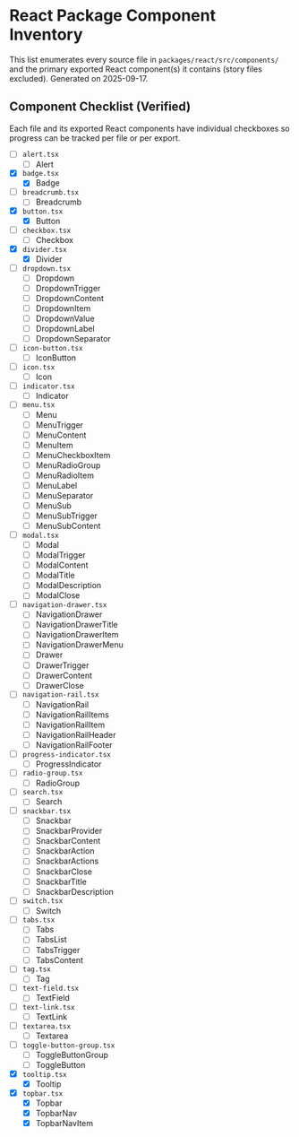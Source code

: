 # React Package Component Inventory

This list enumerates every source file in `packages/react/src/components/` and
the primary exported React component(s) it contains (story files excluded).
Generated on 2025-09-17.

## Component Checklist (Verified)

Each file and its exported React components have individual checkboxes so
progress can be tracked per file or per export.

- [ ] `alert.tsx`
  - [ ] Alert
- [x] `badge.tsx`
  - [x] Badge
- [ ] `breadcrumb.tsx`
  - [ ] Breadcrumb
- [x] `button.tsx`
  - [x] Button
- [ ] `checkbox.tsx`
  - [ ] Checkbox
- [x] `divider.tsx`
  - [x] Divider
- [ ] `dropdown.tsx`
  - [ ] Dropdown
  - [ ] DropdownTrigger
  - [ ] DropdownContent
  - [ ] DropdownItem
  - [ ] DropdownValue
  - [ ] DropdownLabel
  - [ ] DropdownSeparator
- [ ] `icon-button.tsx`
  - [ ] IconButton
- [ ] `icon.tsx`
  - [ ] Icon
- [ ] `indicator.tsx`
  - [ ] Indicator
- [ ] `menu.tsx`
  - [ ] Menu
  - [ ] MenuTrigger
  - [ ] MenuContent
  - [ ] MenuItem
  - [ ] MenuCheckboxItem
  - [ ] MenuRadioGroup
  - [ ] MenuRadioItem
  - [ ] MenuLabel
  - [ ] MenuSeparator
  - [ ] MenuSub
  - [ ] MenuSubTrigger
  - [ ] MenuSubContent
- [ ] `modal.tsx`
  - [ ] Modal
  - [ ] ModalTrigger
  - [ ] ModalContent
  - [ ] ModalTitle
  - [ ] ModalDescription
  - [ ] ModalClose
- [ ] `navigation-drawer.tsx`
  - [ ] NavigationDrawer
  - [ ] NavigationDrawerTitle
  - [ ] NavigationDrawerItem
  - [ ] NavigationDrawerMenu
  - [ ] Drawer
  - [ ] DrawerTrigger
  - [ ] DrawerContent
  - [ ] DrawerClose
- [ ] `navigation-rail.tsx`
  - [ ] NavigationRail
  - [ ] NavigationRailItems
  - [ ] NavigationRailItem
  - [ ] NavigationRailHeader
  - [ ] NavigationRailFooter
- [ ] `progress-indicator.tsx`
  - [ ] ProgressIndicator
- [ ] `radio-group.tsx`
  - [ ] RadioGroup
- [ ] `search.tsx`
  - [ ] Search
- [ ] `snackbar.tsx`
  - [ ] Snackbar
  - [ ] SnackbarProvider
  - [ ] SnackbarContent
  - [ ] SnackbarAction
  - [ ] SnackbarActions
  - [ ] SnackbarClose
  - [ ] SnackbarTitle
  - [ ] SnackbarDescription
- [ ] `switch.tsx`
  - [ ] Switch
- [ ] `tabs.tsx`
  - [ ] Tabs
  - [ ] TabsList
  - [ ] TabsTrigger
  - [ ] TabsContent
- [ ] `tag.tsx`
  - [ ] Tag
- [ ] `text-field.tsx`
  - [ ] TextField
- [ ] `text-link.tsx`
  - [ ] TextLink
- [ ] `textarea.tsx`
  - [ ] Textarea
- [ ] `toggle-button-group.tsx`
  - [ ] ToggleButtonGroup
  - [ ] ToggleButton
- [x] `tooltip.tsx`
  - [x] Tooltip
- [x] `topbar.tsx`
  - [x] Topbar
  - [x] TopbarNav
  - [x] TopbarNavItem
